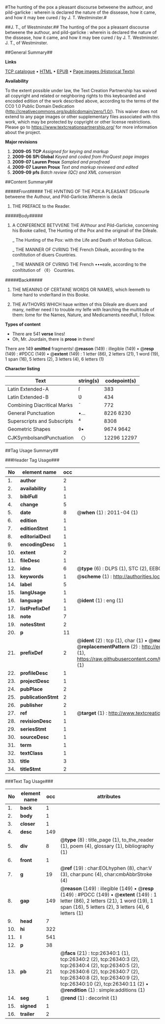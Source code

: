 #The hunting of the pox a pleasant discourse betweene the authour, and pild-garlicke : wherein is declared the nature of the dissease, how it came, and how it may bee cured / by J. T. Westminster.#

##J. T., of Westminster.##
The hunting of the pox a pleasant discourse betweene the authour, and pild-garlicke : wherein is declared the nature of the dissease, how it came, and how it may bee cured / by J. T. Westminster.
J. T., of Westminster.

##General Summary##

**Links**

[TCP catalogue](http://www.ota.ox.ac.uk/tcp/)  • 
[HTML](http://tei.it.ox.ac.uk/tcp/Texts-HTML/free/A13/A13316.html)  • 
[EPUB](http://tei.it.ox.ac.uk/tcp/Texts-EPUB/free/A13/A13316.epub) • 
[Page images (Historical Texts)](https://historicaltexts.jisc.ac.uk/eebo-23173099e)

**Availability**

To the extent possible under law, the Text Creation Partnership has waived all copyright and related or neighboring rights to this keyboarded and encoded edition of the work described above, according to the terms of the CC0 1.0 Public Domain Dedication (http://creativecommons.org/publicdomain/zero/1.0/). This waiver does not extend to any page images or other supplementary files associated with this work, which may be protected by copyright or other license restrictions. Please go to https://www.textcreationpartnership.org/ for more information about the project.

**Major revisions**

1. __2009-05__ __TCP__ *Assigned for keying and markup*
1. __2009-06__ __SPi Global__ *Keyed and coded from ProQuest page images*
1. __2009-07__ __Lauren Proux__ *Sampled and proofread*
1. __2009-07__ __Lauren Proux__ *Text and markup reviewed and edited*
1. __2009-09__ __pfs__ *Batch review (QC) and XML conversion*

##Content Summary##

#####Front#####
THE HVNTING OF THE POX:A PLEASANT DIScourſe betweene the Authour, and Pild-Garlicke.Wherein is decla
1. THE PREFACE to the Reader.

#####Body#####

1. A CONFERENCE BETVVENE THE AVthour and Pild-Garlicke, concerning his Booke called, The Hunting of the Pox and the originall of the Diſeaſe.

    _ The Hunting of the Pox: with the Life and Death of Morbus Gallicus.

    _ THE MANNER OF CVRING THE French Diſeaſe, according to the conſtitution of diuers Countries.

    _ THE MANNER OF CVRING THE French •••eaſe, according to the conſtitution of 〈◊〉 Countries.

#####Back#####

1. THE MEANING OF CERTAINE WORDS OR NAMES, which ſeemeth to ſome hard to vnderſtand in this Booke.

1. THE AVTHOVRS WHICH haue written of this Diſeaſe are diuers and many, neither need I to trouble my ſelfe with ſearching the multitude of them: ſome for the Names, Nature, and Medicaments needfull, I follow.

**Types of content**

  * There are 541 **verse** lines!
  * Oh, Mr. Jourdain, there is **prose** in there!

There are 149 **omitted** fragments! 
 @__reason__ (149) : illegible (149)  •  @__resp__ (149) : #PDCC (149)  •  @__extent__ (149) : 1 letter (86), 2 letters (21), 1 word (19), 1 span (16), 5 letters (2), 3 letters (4), 6 letters (1)

**Character listing**


|Text|string(s)|codepoint(s)|
|---|---|---|
|Latin Extended-A|ſ|383|
|Latin Extended-B|Ʋ|434|
|Combining             Diacritical Marks|̄|772|
|General Punctuation|•…|8226 8230|
|Superscripts             and Subscripts|⁴|8308|
|Geometric Shapes|◊▪|9674 9642|
|CJKSymbolsandPunctuation|〈〉|12296 12297|

##Tag Usage Summary##

###Header Tag Usage###

|No|element name|occ|attributes|
|---|---|---|---|
|1.|__author__|2||
|2.|__availability__|1||
|3.|__biblFull__|1||
|4.|__change__|5||
|5.|__date__|8| @__when__ (1) : 2011-04 (1)|
|6.|__edition__|1||
|7.|__editionStmt__|1||
|8.|__editorialDecl__|1||
|9.|__encodingDesc__|1||
|10.|__extent__|2||
|11.|__fileDesc__|1||
|12.|__idno__|6| @__type__ (6) : DLPS (1), STC (2), EEBO-CITATION (1), OCLC (1), VID (1)|
|13.|__keywords__|1| @__scheme__ (1) : http://authorities.loc.gov/ (1)|
|14.|__label__|5||
|15.|__langUsage__|1||
|16.|__language__|1| @__ident__ (1) : eng (1)|
|17.|__listPrefixDef__|1||
|18.|__note__|7||
|19.|__notesStmt__|2||
|20.|__p__|11||
|21.|__prefixDef__|2| @__ident__ (2) : tcp (1), char (1)  •  @__matchPattern__ (2) : ([0-9\-]+):([0-9IVX]+) (1), (.+) (1)  •  @__replacementPattern__ (2) : http://eebo.chadwyck.com/downloadtiff?vid=$1&page=$2 (1), https://raw.githubusercontent.com/textcreationpartnership/Texts/master/tcpchars.xml#$1 (1)|
|22.|__profileDesc__|1||
|23.|__projectDesc__|1||
|24.|__pubPlace__|2||
|25.|__publicationStmt__|2||
|26.|__publisher__|2||
|27.|__ref__|1| @__target__ (1) : http://www.textcreationpartnership.org/docs/. (1)|
|28.|__revisionDesc__|1||
|29.|__seriesStmt__|1||
|30.|__sourceDesc__|1||
|31.|__term__|1||
|32.|__textClass__|1||
|33.|__title__|3||
|34.|__titleStmt__|2||


###Text Tag Usage###

|No|element name|occ|attributes|
|---|---|---|---|
|1.|__back__|1||
|2.|__body__|1||
|3.|__closer__|1||
|4.|__desc__|149||
|5.|__div__|8| @__type__ (8) : title_page (1), to_the_reader (1), poem (4), glossary (1), bibliography (1)|
|6.|__front__|1||
|7.|__g__|19| @__ref__ (19) : char:EOLhyphen (8), char:V (3), char:punc (4), char:cmbAbbrStroke (4)|
|8.|__gap__|149| @__reason__ (149) : illegible (149)  •  @__resp__ (149) : #PDCC (149)  •  @__extent__ (149) : 1 letter (86), 2 letters (21), 1 word (19), 1 span (16), 5 letters (2), 3 letters (4), 6 letters (1)|
|9.|__head__|7||
|10.|__hi__|322||
|11.|__l__|541||
|12.|__p__|38||
|13.|__pb__|21| @__facs__ (21) : tcp:26340:1 (1), tcp:26340:2 (2), tcp:26340:3 (2), tcp:26340:4 (2), tcp:26340:5 (2), tcp:26340:6 (2), tcp:26340:7 (2), tcp:26340:8 (2), tcp:26340:9 (2), tcp:26340:10 (2), tcp:26340:11 (2)  •  @__rendition__ (1) : simple:additions (1)|
|14.|__seg__|1| @__rend__ (1) : decorInit (1)|
|15.|__signed__|1||
|16.|__trailer__|2||

